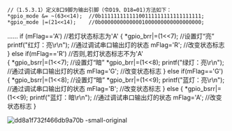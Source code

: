     //（1.5.3.1）定义B口9脚为输出引脚（令D19、D18=01)方法如下：
    *gpio_mode &= ~(63<<14);  //0b11111111111100111111111111111111; 
    *gpio_mode |=(21<<14);    //0b00000000000001000000000000000000;
......
if (mFlag=='A')   //若灯状态标志为'A'
{
	    *gpio_brr|=(1<<7);     //设置灯“亮”
    printf("红灯：亮\r\n");  //通过调试串口输出灯的状态
    mFlag='R';             //改变状态标志
}
else if(mFlag=='R')                   //否则,若灯状态标志不为'A'    
{
	    *gpio_bsrr|=(1<<7);     //设置灯“暗”
	    *gpio_brr|=(1<<8);
    printf("绿灯：亮\r\n");   //通过调试串口输出灯的状态
    mFlag='G';              //改变状态标志
}
else if(mFlag=='G')
{
	*gpio_bsrr|=(1<<8);     //设置灯“暗”
	    *gpio_brr|=(1<<9);
    printf("蓝灯：亮\r\n");   //通过调试串口输出灯的状态
    mFlag='B';              //改变状态标志
}
else
{
	*gpio_bsrr|=(1<<9);
    printf("蓝灯：暗\r\n");   //通过调试串口输出灯的状态
    mFlag='A';              //改变状态标志
}




![dd8a1f732f466db9a70b -small-original](https://github.com/net211ben/-/assets/93826955/70714e2d-ce8f-438c-9a74-0aba7b1fd908)

